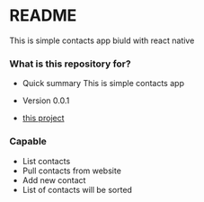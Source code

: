 # README #

This is simple contacts app biuld with react native

### What is this repository for? ###

* Quick summary
    This is simple contacts app
* Version
    0.0.1

* [this project](https://github.com/Alisher007/conty)

### Capable ###

* List contacts
* Pull contacts from website
* Add new contact
* List of contacts will be sorted


